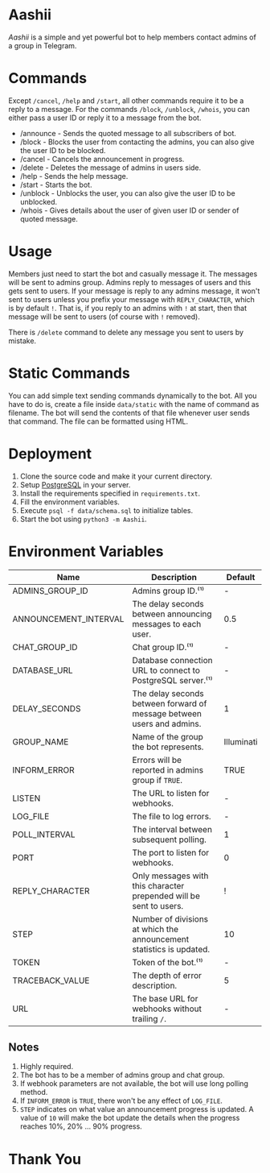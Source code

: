 # Aashii

_Aashii_ is a simple and yet powerful bot to help members contact admins of a group in Telegram.

# Commands

Except `/cancel`, `/help` and `/start`, all other commands require it to be a reply to a message. For the commands `/block`, `/unblock`, `/whois`, you can either pass a user ID or reply it to a message from the bot.

- /announce - Sends the quoted message to all subscribers of bot.
- /block - Blocks the user from contacting the admins, you can also give the user ID to be blocked.
- /cancel - Cancels the announcement in progress.
- /delete - Deletes the message of admins in users side.
- /help - Sends the help message.
- /start - Starts the bot.
- /unblock - Unblocks the user, you can also give the user ID to be unblocked.
- /whois - Gives details about the user of given user ID or sender of quoted message.

# Usage

Members just need to start the bot and casually message it. The messages will be sent to admins group.
Admins reply to messages of users and this gets sent to users. If your message is reply to any admins message, it won't sent to users unless you prefix your message with `REPLY_CHARACTER`, which is by default `!`.
That is, if you reply to an admins with `!` at start, then that message will be sent to users (of course with `!` removed).

There is `/delete` command to delete any message you sent to users by mistake.

# Static Commands

You can add simple text sending commands dynamically to the bot.
All you have to do is, create a file inside `data/static` with the name of command as filename.
The bot will send the contents of that file whenever user sends that command.
The file can be formatted using HTML.

# Deployment

1. Clone the source code and make it your current directory.
2. Setup [PostgreSQL](https://www.postgresql.org) in your server.
3. Install the requirements specified in `requirements.txt`.
4. Fill the environment variables.
5. Execute `psql -f data/schema.sql` to initialize tables.
6. Start the bot using `python3 -m Aashii`.

# Environment Variables

| Name                  | Description                                                            | Default    |
| --------------------- | ---------------------------------------------------------------------- | ---------- |
| ADMINS_GROUP_ID       | Admins group ID.⁽¹⁾                                                    | -          |
| ANNOUNCEMENT_INTERVAL | The delay seconds between announcing messages to each user.            | 0.5        |
| CHAT_GROUP_ID         | Chat group ID.⁽¹⁾                                                      | -          |
| DATABASE_URL          | Database connection URL to connect to PostgreSQL server.⁽¹⁾            | -          |
| DELAY_SECONDS         | The delay seconds between forward of message between users and admins. | 1          |
| GROUP_NAME            | Name of the group the bot represents.                                  | Illuminati |
| INFORM_ERROR          | Errors will be reported in admins group if `TRUE`.                     | TRUE       |
| LISTEN                | The URL to listen for webhooks.                                        | -          |
| LOG_FILE              | The file to log errors.                                                | -          |
| POLL_INTERVAL         | The interval between subsequent polling.                               | 1          |
| PORT                  | The port to listen for webhooks.                                       | 0          |
| REPLY_CHARACTER       | Only messages with this character prepended will be sent to users.     | !          |
| STEP                  | Number of divisions at which the announcement statistics is updated.   | 10         |
| TOKEN                 | Token of the bot.⁽¹⁾                                                   | -          |
| TRACEBACK_VALUE       | The depth of error description.                                        | 5          |
| URL                   | The base URL for webhooks without trailing `/`.                        | -          |

## Notes

1. Highly required.
2. The bot has to be a member of admins group and chat group.
3. If webhook parameters are not available, the bot will use long polling method.
4. If `INFORM_ERROR` is `TRUE`, there won't be any effect of `LOG_FILE`.
5. `STEP` indicates on what value an announcement progress is updated. A value of `10` will make the bot update the details when the progress reaches 10%, 20% … 90% progress.

# Thank You
